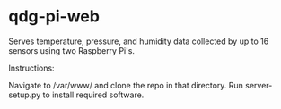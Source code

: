 # qdg-pi-web
Serves temperature, pressure, and humidity data collected by up to 16 sensors using two Raspberry Pi's.


Instructions:

Navigate to /var/www/ and clone the repo in that directory. Run server-setup.py to install required software.
